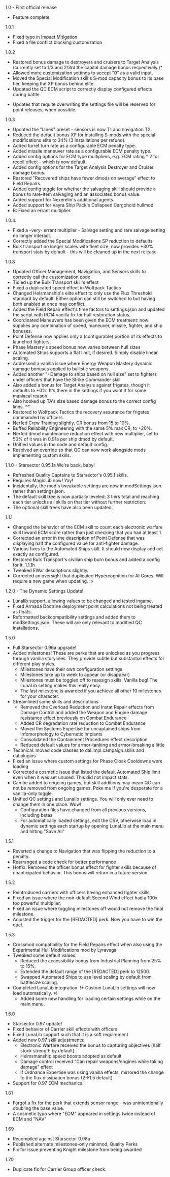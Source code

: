 1.0 - First official release
- Feature complete

1.0.1
- Fixed typo in Impact Mitigation
- Fixed a file conflict blocking customization

1.0.2
- Restored bonus damage to destroyers and cruisers to Target Analysis (currently set to 1/3 and 2/3rd the capital damage bonus respectively.)*
- Allowed more customization settings to accept "0" as a valid input.
- Moved the Special Modification skill's S-mod capacity bonus to its base tier, keeping the XP bonus behind elite. 
- Updated the QC ECM script to correctly display configured effects during battle.
* Updates that requite overwriting the settings file will be reserved for point releases, when possible.

1.0.3
- Updated the "lanes" preset - sensors is now T1 and navigation T2.
- Reduced the default bonus XP for installing S-mods with the special modifications elite to 34% (3 installations per refund).
- Added turret turn rate as a configurable ECM penalty type.
- Added missile maneuver rate as a configurable ECM penalty type.
- Added config options for ECM type multipliers, e.g. ECM rating * 2 for recoil effect - which is now default.
- Added config options for the Target Analysis Destroyer and Cruiser damage bonus.
- Restored "Recovered ships have fewer dmods on average" effect to Field Repairs.
- Added config toggle for whether the salvaging skill should provide a bonus to rare-item salvaging and an associated bonus value. 
- Added support for Nexerelin's additional agents.
- Added support for Vayra Ship Pack's Collapsed Cargohold hullmod.
- B: Fixed an errant multiplier.

1.0.4.
- Fixed a -very- errant multiplier - Salvage setting and rare salvage setting no longer interact. 
- Correctly added the Special Modifications SP reduction to defaults
- Bulk transport no longer scales with fleet size, now provides +30% transport stats by default - this will be cleaned up in the next release

1.0.8
- Updated Officer Management, Navigation, and Sensors skills to correctly call the customization code
- Tidied up the Bulk Transport skill's effect
- Fixed a duplicated speed effect in Wolfpack Tactics
- Changed Helsmanship's elite effect to only use the Flux Threshold standard by default. Either option can still be switched to but having both enabled at once may conflict. 
- Added the Field Repair effect's time factors to settings.json and updated the script with RC14 vanilla fix for hull restoration status.
- Coordinated Maneuvers has been given the ECM treatment: now supplies any combination of speed, maneuver, missile, fighter, and ship bonuses. 
- Point Defense now applies only a (configurable) portion of its effects to launched fighters. 
- Phase Mastery's speed bonus now varies between hull sizes
- Automated Ships supports a flat limit, if desired. Simply disable linear scaling. 
- Addressed a vanilla issue where Energy Weapon Mastery dynamic damage bonuses applied to ballistic weapons.
- Added another "+Damage to ships based on hull size" set to fighters under officers that have the Strike Commander skill
- Also added a bonus for Target Analysis against frigates, though it defaults to +0%. It's there in the settings if you want it for some maniacal reason.
- Also hooked up TA's size based damage bonus to the correct config lines. ^^'
- Restored to Wolfpack Tactics the recovery assurance for frigates commanded by officers.
- Nerfed Crew Training slightly, CR bonus from 15 to 10%. 
- Buffed Reliability Engineering with the same 5% max CR, to +20%.
- Nerfed dmod maintenance reduction effect with new multiplier, set to 50% of it was in 0.91a per ship dmod by default. 
- Unified values in the code and default config.
- Resolved an override so that QC can now work alongside mods implementing custom skills. 

1.1.0 - Starsector 0.95.1a
We're back, baby!
- Refreshed Quality Captains to Starsector's 0.95.1 skills.
- Requires MagicLib now! Yay!
- Incidentally, the mod's tweakable settings are now in modSettings.json rather than settings.json. 
- The default skill tree is now partially leveled; 3 tiers total and reaching each tier unlocks all skills on that tier without further restriction.
- The optional skill trees have also been updated.

1.1.1
- Changed the behavior of the ECM skill to count each electronic warfare skill toward ECM score rather than just checking that you had at least 1. 
- Corrected an error in the description of Point Defense that was displaying half the configured value for anti-fighter damage.
- Various fixes to the Automated Ships skill. It should now display and act exactly as configured.
- Restored Bulk Transport's civilian ship burn bonus and added a config for it. 
1.1.1h
- Tweaked EWar descriptions slightly.
- Corrected an oversight that duplicated Hypercognition for AI Cores. Will require a new game when updating. :>

1.2.0 - The Dynamic Settings Update!
- Lunalib support, allowing values to be changed and tested ingame.
- Fixed Armada Doctrine deployment point calculations not being treated as floats.
- Reformatted backcompatibility settings and added them to modSettings.json. These will are only relevant to modified QC installations.

1.5.0
- Full Starsector 0.96a upgrade!
- Added milestones! These are perks that are unlocked as you progress through vanilla storylines. They provide subtle but substantial effects for different play styles. 
	* Milestones have their own configuration settings
	* Milestones take up to week to appear (or disappear)
	* Milestones must be toggled off to reassign skills. Vanilla bug! The LunaLib setting makes this really easy.
	* The last milestone is awarded if you achieve all other 10 milestones for your character. 
- Streamlined some skills and descriptions
	* Removed the Overload Reduction and Instat Repair effects from Damage Control and added the Weapon and Engine damage resistance effect previously on Combat Endurance
	* Added CR degradation rate reduction to Combat Endurance
	* Moved the Systems Expertise for uncaptained ships from Infomorphology to Cybernetic Implants
	* Consolidated the Containment Procedures effect description
	* Reduced default values for armor-tanking and armor-breaking a little
- Technical: moved code classes to dal.impl.campaign.skills and dal.plugins
- Fixed an issue where custom settings for Phase Cloak Cooldowns were loading
- Corrected a cosmetic issue that listed the default Automated Ship limit even when it was set unused. This did not impact stats. 
- Can be added to ongoing games, but skill additions may mean QC can not be removed from ongoing games. Poke me if you're desperate for a vanilla-only toggle.
- Unified QC settings and Lunalib settings. You will only ever need to change them in one place. Wow!
	* Configuration files have changed from all previous versions, including betas
	* For automatically loaded settings, edit the CSV, otherwise load in dynamic settings each startup by opening LunaLib at the main menu and hitting "Save All"
	
1.5.1
- Reverted a change to Navigation that was flipping the reduction to a penalty.
- Rearranged a code check for better performance
- Hotfix: Removed the officer bonus effect for fighter skills because of unanticipated behavior. This bonus will return in a future version. 

1.5.2
- Reintroduced carriers with officers having enhanced fighter skills.
- Fixed an issue where the non-default Second Wind effect had a 100x too powerful multiplier.
- Fixed an issue where toggling milestones off would not remove the final milestone.
- Adjusted the trigger for the [REDACTED] perk. Now you have to win the duel.

1.5.3
- Crossmod compatibility for the Field Repairs effect when also using the Experimental Hull Modifications mod by Lyravega.
- Tweaked some default values:
	* Reduced the accessibility bonus from Industrial Planning from 25% to 15%.
	* Extended the default range of the [REDACTED] perk to 12500. 
	* Swapped Automated Ships to use level scaling by default from battlesize scaling.
- Completed LunaLib integration. !* Custom LunaLib settings will now load automatically. *! 
	* Added some new handling for loading certain settings while on the main menu.
	
1.6.0
- Starsector 0.97 update!
- Fixed behavior of Carrier skill effects with officers
- Fixed LunaLib support such that it is a soft requirement
- Added new 0.97 skill adjustments:
	* Electronic Warfare received the bonus to capturing objectives (half stock strength by default).
	* Helmsmanship speed boosts adopted as default
	* Damage control received "Can repair weapons/engines while taking damage" effect
	* If Ordnance Expertise was using vanilla effects, mirrored the change to the flux dissipation bonus (2->1.5 default)
- Support for 0.97 ECM mechanics.

1.61
- Forgot a fix for the perk that extends sensor range - was unintentionally doubling the base value. 
- A cosmetic typo where "ECM" appeared in settings twice instead of ECM and "NAV"

1.69
- Recompiled against Starsector 0.98a
- Published alternate milestones-only minimod, Quality Perks
- Fix for issue preventing Knight milestone from being awarded

1.70
- Duplicate fix for Carrier Group officer check.